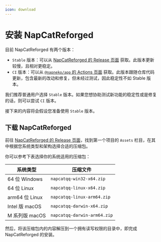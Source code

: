 ```yaml
---
icon: download
---
```

# 安装 NapCatReforged

目前 NapCatReforged 有两个版本：

* `Stable` 版本：可以从 [NapCatReforged 的 Release 页面](https://github.com/NapNeko/NapCatReforged/releases) 获取。此版本更新较慢，且相对更稳定。
* `CI` 版本：可以从 [`@napneko/app` 的 Actions 页面](https://github.com/NapNeko/app/actions) 获取。此版本跟随仓库代码更新，包含最新的改动和修复，但未经过测试，因此稳定性不如 Stable 版本。

我们推荐普通用户选择 `Stable` 版本。如果您想协助测试新功能的稳定性或是修复的话，则可以尝试 `CI` 版本。

接下来的内容将会假设您准备使用 `Stable` 版本。

## 下载 NapCatReforged

前往 [NapCatReforged 的 Release 页面](https://github.com/NapNeko/NapCatReforged/releases)，找到第一个项目的 `Assets` 栏目，在其中根据您系统类型和架构选择合适的压缩包。

你可以参考下表选择你的系统适用的压缩包：

|     系统类型    |           压缩文件           |
|      ---       |             ---            |
| 64 位 Windows  | `napcatqq-win32-x64.zip`    |
| 64 位 Linux    | `napcatqq-linux-x64.zip`    |
| arm64 位 Linux | `napcatqq-linux-arm64.zip`  |
| Intel 版 macOS | `napcatqq-darwin-x64.zip`   |
| M 系列版 macOS  | `napcatqq-darwin-arm64.zip` |

然后，将该压缩包内的内容解压到一个拥有读写权限的目录中，即完成 NapCatReforged 的安装。
